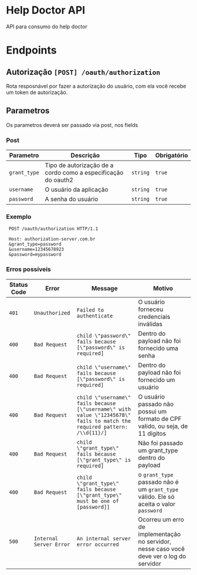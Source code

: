 # Help Doctor API
API para consumo do help doctor

# Endpoints

## Autorização `[POST] /oauth/authorization`

Rota resposnável por fazer a autorização do usuário, com ela você recebe um token de autorização.

## Parametros

Os parametros deverá ser passado via post, nos fields

### Post

|   Parametro  |    Descrição  |     Tipo    |  Obrigatório |
|--------------|---------------|-------------|--------------|
|`grant_type`  |  Tipo de autorização de a cordo como a especificação do oauth2| `string` |  `true` |
|`username`  |  O usuário da aplicação| `string` |  `true` |
|`password`  |  A senha do usuário | `string` |  `true` |


### Exemplo
```
 POST /oauth/authorization HTTP/1.1

 Host: authorization-server.com.br
 &grant_type=password
 &username=12345678923
 &password=mypassword
```


### Erros possíveis

| Status Code |     Error    |  Message  |  Motivo   |
|-------------|--------------|-----------|-----------|
|   `401`       | `Unauthorized` |  `Failed to authenticate` | O usuário forneceu credenciais inválidas |
| `400` | `Bad Request` | `child \"password\" fails because [\"password\" is required]` | Dentro do payload não foi fornecido uma senha |
| `400` | `Bad Request` | `child \"username\" fails because [\"password\" is required]` | Dentro do payload não foi fornecido um usuário |
| `400` | `Bad Request` | `child \"username\" fails because [\"username\" with value \"12345678\" fails to match the required pattern: /\\d{11}/]` | O usuário passado não possui um formato de CPF valido, ou seja, de 11 digitos |
| `400` | `Bad Request` | `child \"grant_type\" fails because [\"grant_type\" is required]` | Não foi passado um grant_type dentro do payload |
| `400` | `Bad Request` | `child \"grant_type\" fails because [\"grant_type\" must be one of [password]]` | o `grant_type` passado não é um `grant_type` válido. Ele só aceita o valor `password` |
| `500` | `Internal Server Error` | `An internal server error occurred` | Ocorreu um erro de implementação no servidor, nesse caso você deve ver o log do servidor |



